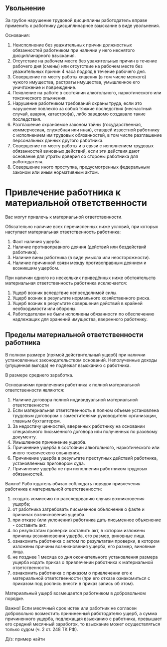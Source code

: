 ## Увольнение

За грубое нарушение трудовой дисциплины работодатель вправе применить к работнику дисциплинарное взыскание в виде увольнения.

Основания:

1. Неисполнение без уважительных причин должностных обязанностей работником при наличии у него неснятого дисциплинарного взыскания.
2. Отсутствие на рабочем месте без уважительных причин в течение рабочего дня (смены) или отсутствие на рабочем месте без уважительных причин 4 часа подряд в течение рабочего дня.
3. Совершение по месту работы хищения (в том числе мелкого) чужого имущества, растраты имущества, умышленное его уничтожение и повреждение.
4. Появление на работе в состоянии алкогольного, наркотического или токсического опьянения.
5. Нарушение работником требований охраны труда, если это нарушение повлекло за собой тяжкие последствия (несчастный случай, авария, катастрофа), либо заведомо создавало такие последствия.
6. Разглашение охраняемое законом тайны (государственная, коммерческая, служебная или иная), ставшей известной работнику с исполнением им трудовых обязанностей, в том числе разглашение персональных данных другого работника.
7. Совершение по месту работы и в связи с исполнением трудовых обязанностей виновных действий, если эти действия дают основание для утраты доверия со стороны работника для работодателя.
8. Совершение иного проступка, предусмотренных федеральным законом или иным нормативным актом.

# Привлечение работника к материальной ответственности

Вас могут привлечь к материальной ответственности.

Обязательно наличие всех перечисленных ниже условий, при которых наступает материальная ответственность работника:

1. Факт наличия ущерба.
2. Наличие противоправного деяния (действий или бездействий работника).
3. Наличие вины работника (в виде умысла или неосторожности).
4. Наличие причинной связи между противоправным деянием и возникшим ущербом.

При наличии одного из нескольких приведённых ниже обстоятельств материальная ответственность работника исключается:

1. Ущерб возник вследствие непреодолимой силы.
2. Ущерб возник в результате нормального хозяйственного риска.
3. Ущерб возник в результате совершения действий в крайней необходимости или обороны.
4. Работодателем не были исполнены обязанности по обеспечению надлежащих для хранений имущества, вверенного работнику.

## Пределы материальной ответственности работника

В полном размере (прямой действительный ущерб) при наличии установленных законодательством оснований. Неполученные доходы (упущенная выгода) не подлежат взысканию с работника.

В размере среднего заработка.

Основаниями привлечения работника к полной материальной ответственности являются:

1. Наличие договора полной индивидуальной материальной ответственности
2. Если материальная ответственность в полном объеме установлена трудовым договором с заместителями руководителя организации, главным бухгалтером.
3. За недостачу ценностей, вверенных работнику на основании специального письменного договора или полученных по разовому документу.
4. Умышленное причинение ущерба.
5. Причинение ущерба в состоянии алкогольного, наркотического или иного токсического опьянения.
6. Причинение ущерба в результате преступных действий работника, установленных приговором суда.
7. Причинение ущерба не при исполнении работником трудовых обязанностей.

Важно! Работодатель обязан соблюдать порядок привлечения работника к материальной ответственности:

1. создать комиссию по расследованию случая возникновения ущерба;
2. от работника затребовать письменное объяснение о факте и причинах возникновения ущерба.
3. при отказе (или уклонении) работника дать письменное объяснение - составить акт.
4. по результатам проверки составить акт, в котором изложены причины возникновения ущерба, его размер, виновные лица.
5. ознакомить работника с актом по результатам проверки, в котором изложены причины возникновения ущерба, его размер, виновные лица.
6. не позднее 1 месяца со дня окончательного установления размера ущерба издать приказ о привлечении работника к материальной ответственности.
7. ознакомить работника с приказом о привлечении его к материальной ответственности (при его отказе ознакомиться с приказом под роспись внести в приказ запись об этом).

Материальный ущерб возмещается работником в добровольном порядке.

Важно! Если месячный срок истек или работник не согласен добровольно возместить причиненный работодателю ущерб, а сумма причиненного ущерба, подлежащая взысканию с работника, превышает его средний месячный заработок, то взыскание может осуществляться только судом (ч. 2 ст. 248 ТК РФ).

Д/з: пример найти
